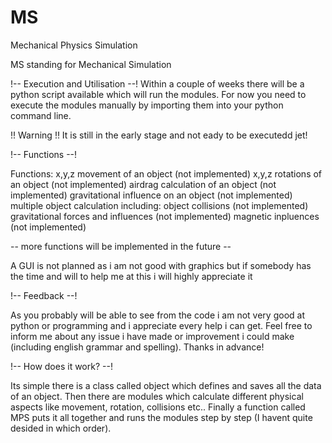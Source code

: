 # MS
Mechanical Physics Simulation

MS standing for Mechanical Simulation

!-- Execution and Utilisation --!
Within a couple of weeks there will be a python script available which will run the modules. For now you need to execute the modules manually by importing them into your python command line.

!! Warning !!
It is still in the early stage and not eady to be executedd jet!

!-- Functions --!

Functions:  x,y,z movement of an object (not implemented)
            x,y,z rotations of an object (not implemented)
            airdrag calculation of an object (not implemented)
            gravitational influence on an object (not implemented)
            multiple object calculation including:  object collisions (not implemented)
                                                    gravitational forces and influences (not implemented)
                                                    magnetic inpluences (not implemented)

-- more functions will be implemented in the future --

A GUI is not planned as i am not good with graphics but if somebody has the time and will to help me at this i will highly appreciate it

!-- Feedback --!

As you probably will be able to see from the code i am not very good at python or programming and i appreciate every help i can get.
Feel free to inform me about any issue i have made or improvement i could make (including english grammar and spelling). Thanks in advance!

!-- How does it work? --!

Its simple there is a class called object which defines and saves all the data of an object. Then there are modules which calculate different physical aspects like movement, rotation, collisions etc.. Finally a function called MPS puts it all together and runs the modules step by step (I havent quite desided in which order).
